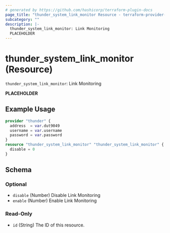 ```yaml
---
# generated by https://github.com/hashicorp/terraform-plugin-docs
page_title: "thunder_system_link_monitor Resource - terraform-provider-thunder"
subcategory: ""
description: |-
  thunder_system_link_monitor: Link Monitoring
  PLACEHOLDER
---
```


# thunder_system_link_monitor (Resource)

`thunder_system_link_monitor`: Link Monitoring

__PLACEHOLDER__

## Example Usage

```terraform
provider "thunder" {
  address  = var.dut9049
  username = var.username
  password = var.password
}
resource "thunder_system_link_monitor" "thunder_system_link_monitor" {
  disable = 0
}
```

<!-- schema generated by tfplugindocs -->
## Schema

### Optional

- `disable` (Number) Disable Link Monitoring
- `enable` (Number) Enable Link Monitoring

### Read-Only

- `id` (String) The ID of this resource.



